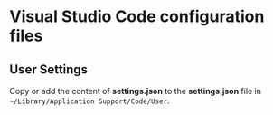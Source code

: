 # Visual Studio Code configuration files

## User Settings

Copy or add the content of **settings.json** to the **settings.json** file in `~/Library/Application Support/Code/User`.
